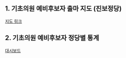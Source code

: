 <h2> 1. 기초의원 예비후보자 출마 지도 (진보정당) </h2>
<a href="https://arubaklm.github.io/election2022/기초의원_출마지도.html"> 지도 링크 </a>

<h2> 2. 기초의원 예비후보자 정당별 통계 </h2> 
<a href="https://arubaklm.github.io/election2022/예비후보자_대시보드-0507-.html"> 대시보드  </a>
